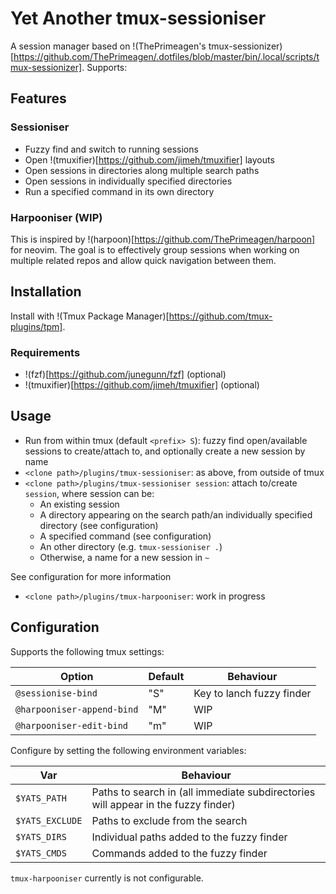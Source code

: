 # Yet Another tmux-sessioniser

A session manager based on !(ThePrimeagen's tmux-sessionizer)[https://github.com/ThePrimeagen/.dotfiles/blob/master/bin/.local/scripts/tmux-sessionizer]. Supports:

## Features

### Sessioniser

* Fuzzy find and switch to running sessions
* Open !(tmuxifier)[https://github.com/jimeh/tmuxifier] layouts
* Open sessions in directories along multiple search paths
* Open sessions in individually specified directories
* Run a specified command in its own directory

### Harpooniser (WIP)

This is inspired by !(harpoon)[https://github.com/ThePrimeagen/harpoon] for neovim. The goal is to effectively group sessions when working on multiple related repos and allow quick navigation between them.

## Installation

Install with !(Tmux Package Manager)[https://github.com/tmux-plugins/tpm].

### Requirements

* !(fzf)[https://github.com/junegunn/fzf] (optional)
* !(tmuxifier)[https://github.com/jimeh/tmuxifier] (optional)

## Usage

* Run from within tmux (default `<prefix> S`): fuzzy find open/available sessions to create/attach to, and optionally create a new session by name
* `<clone path>/plugins/tmux-sessioniser`: as above, from outside of tmux
* `<clone path>/plugins/tmux-sessioniser session`: attach to/create `session`, where session can be:
    * An existing session
    * A directory appearing on the search path/an individually specified directory (see configuration)
    * A specified command (see configuration)
    * An other directory (e.g. `tmux-sessioniser .`)
    * Otherwise, a name for a new session in `~`

See configuration for more information

* `<clone path>/plugins/tmux-harpooniser`: work in progress

## Configuration

Supports the following tmux settings:

| Option                        | Default   | Behaviour                 |
| ---                           | ---       | ---                       |
| `@sessionise-bind`            | "S"       | Key to lanch fuzzy finder |
| `@harpooniser-append-bind`    | "M"       | WIP                       |
| `@harpooniser-edit-bind`      | "m"       | WIP                       |

Configure by setting the following environment variables:

| Var             | Behaviour                 |
| ---             | ---                       |
| `$YATS_PATH`    | Paths to search in (all immediate subdirectories will appear in the fuzzy finder) |
| `$YATS_EXCLUDE` | Paths to exclude from the search |
| `$YATS_DIRS`    | Individual paths added to the fuzzy finder |
| `$YATS_CMDS`    | Commands added to the fuzzy finder |

`tmux-harpooniser` currently is not configurable.
